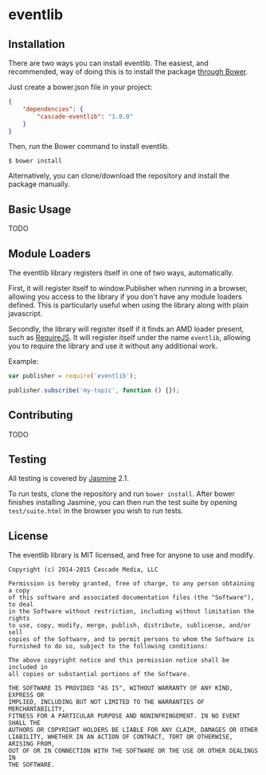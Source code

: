 eventlib
========

Installation
------------
There are two ways you can install eventlib. The easiest, and recommended, way of doing this is to install the
package [through Bower](http://bower.io/).

Just create a bower.json file in your project:
```json
{
    "dependencies": {
        "cascade-eventlib": "1.0.0"
    }
}
```

Then, run the Bower command to install eventlib.
```
$ bower install
```

Alternatively, you can clone/download the repository and install the package manually.

Basic Usage
-----------
TODO

Module Loaders
--------------
The eventlib library registers itself in one of two ways, automatically.

First, it will register itself to window.Publisher when running in a browser, allowing you access to the library if
you don't have any module loaders defined. This is particularly useful when using the library along with plain
javascript.

Secondly, the library will register itself if it finds an AMD loader present, such as [RequireJS](http://requirejs.org/).
It will register itself under the name ```eventlib```, allowing you to require the library and use it without any additional
work.

Example:
```javascript
var publisher = require('eventlib');

publisher.subscribe('my-topic', function () {});
```

Contributing
------------
TODO

Testing
-------
All testing is covered by [Jasmine](https://jasmine.github.io/) 2.1.

To run tests, clone the repository and run ```bower install```. After bower finishes installing Jasmine, you can then
run the test suite by opening ```test/suite.html``` in the browser you wish to run tests.

License
-------
The eventlib library is MIT licensed, and free for anyone to use and modify.

```
Copyright (c) 2014-2015 Cascade Media, LLC

Permission is hereby granted, free of charge, to any person obtaining a copy
of this software and associated documentation files (the "Software"), to deal
in the Software without restriction, including without limitation the rights
to use, copy, modify, merge, publish, distribute, sublicense, and/or sell
copies of the Software, and to permit persons to whom the Software is
furnished to do so, subject to the following conditions:

The above copyright notice and this permission notice shall be included in
all copies or substantial portions of the Software.

THE SOFTWARE IS PROVIDED "AS IS", WITHOUT WARRANTY OF ANY KIND, EXPRESS OR
IMPLIED, INCLUDING BUT NOT LIMITED TO THE WARRANTIES OF MERCHANTABILITY,
FITNESS FOR A PARTICULAR PURPOSE AND NONINFRINGEMENT. IN NO EVENT SHALL THE
AUTHORS OR COPYRIGHT HOLDERS BE LIABLE FOR ANY CLAIM, DAMAGES OR OTHER
LIABILITY, WHETHER IN AN ACTION OF CONTRACT, TORT OR OTHERWISE, ARISING FROM,
OUT OF OR IN CONNECTION WITH THE SOFTWARE OR THE USE OR OTHER DEALINGS IN
THE SOFTWARE.
```
